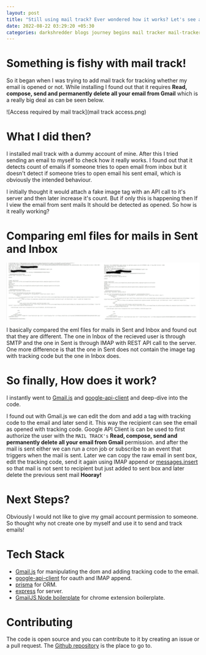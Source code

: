```yaml
---
layout: post
title: "Still using mail track? Ever wondered how it works? Let's see and build our own!"
date: 2022-08-22 03:29:20 +05:30
categories: darkshredder blogs journey begins mail tracker mail-tracker build build-your-own
---
```


# Something is fishy with mail track!

So it began when I was trying to add mail track for tracking whether my email is opened or not. While installing I found out that it requires <b>Read, compose, send and permanently delete all your email from Gmail</b> which is a really big deal as can be seen below.

<!-- Import image -->

![Access required by mail track](mail track access.png)

# What I did then?

I installed mail track with a dummy account of mine. After this I tried sending an email to myself to check how it really works. I found out that it detects count of emails if someone tries to open email from inbox but it doesn't detect if someone tries to open email his sent email, which is obviously the intended behaviour.

I initially thought it would attach a fake image tag with an API call to it's server and then later increase it's count. But if only this is happening then If I view the email from sent mails It should be detected as opened. So how is it really working?

# Comparing eml files for mails in Sent and Inbox

![Comparing eml files for mails in Sent and Inbox](compared.jpg)

I basically compared the eml files for mails in Sent and Inbox and found out that they are different. The one in Inbox of the recieved user is through SMTP and the one in Sent is through IMAP with REST API call to the server. One more difference is that the one in Sent does not contain the image tag with tracking code but the one in Inbox does.

# So finally, How does it work?

I instantly went to [Gmail.js](https://github.com/KartikTalwar/gmail.js/) and [google-api-client](https://github.com/googleapis/google-api-nodejs-client/) and deep-dive into the code.

I found out with Gmail.js we can edit the dom and add a tag with tracking code to the email and later send it. This way the recipient can see the email as opened with tracking code. Google API Client is can be used to first authorize the user with the `MAIL TRACK's` <b>Read, compose, send and permanently delete all your email from Gmail</b> permission. and after the mail is sent either we can run a cron job or subscribe to an event that triggers when the mail is sent. Later we can copy the raw email in sent box, edit the tracking code, send it again using IMAP append or [messages.insert](https://developers.google.com/gmail/api/reference/rest/v1/users.messages/insert) so that mail is not sent to recipient but just added to sent box and later delete the previous sent mail **Hooray!**

# Next Steps?

Obviously I would not like to give my gmail account permission to someone. So thought why not create one by myself and use it to send and track emails!

# Tech Stack

- [Gmail.js](https://github.com/KartikTalwar/gmail.js/) for manipulating the dom and adding tracking code to the email.
- [google-api-client](https://github.com/googleapis/google-api-nodejs-client/) for oauth and IMAP append.
- [prisma](https://www.prisma.io/) for ORM.
- [express](https://expressjs.com/) for server.
- [GmailJS Node boilerplate](https://github.com/josteink/gmailjs-node-boilerplate) for chrome extension boilerplate.

# Contributing

The code is open source and you can contribute to it by creating an issue or a pull request. The [Github repository](https://github.com/darkshredder/mail-tracker) is the place to go to.
